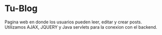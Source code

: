 # Tu-Blog
Pagina web en donde los usuarios pueden leer, editar y crear posts. Utilizamos AJAX, JQUERY y Java servlets para la conexion con el backend.
